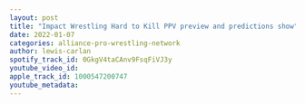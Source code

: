 ```yaml
---
layout: post
title: "Impact Wrestling Hard to Kill PPV preview and predictions show"
date: 2022-01-07
categories: alliance-pro-wrestling-network
author: lewis-carlan
spotify_track_id: 0GkgV4taCAnv9FsqFiVJ3y
youtube_video_id: 
apple_track_id: 1000547200747
youtube_metadata: 
---
```

